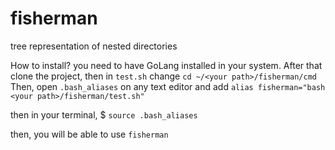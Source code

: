 # fisherman
tree representation of nested directories

How to install?
you need to have GoLang installed in your system. After that clone the project, 
then in `test.sh` change `cd ~/<your path>/fisherman/cmd`
Then, open `.bash_aliases` on any text editor and add 
`alias fisherman="bash <your path>/fisherman/test.sh"`

then in your terminal, 
$ `source .bash_aliases`

then, you will be able to use `fisherman`
